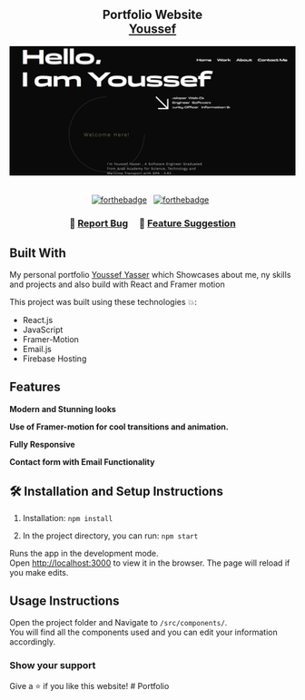 <h2 align="center">
  Portfolio Website<br/>
  <a href="https://abhirajmaid.ml" target="_blank">Youssef</a>
</h2>
<div align="center">
  <img alt="Demo" src="https://github.com/youssefyasser98/Portfolio/blob/main/Portfolio.png?raw=true" />
</div>

<br/>

<center>

[![forthebadge](https://forthebadge.com/images/badges/built-with-love.svg)](https://forthebadge.com) &nbsp;
[![forthebadge](https://forthebadge.com/images/badges/made-with-javascript.svg)](https://forthebadge.com) &nbsp;

</center>

<h3 align="center">
    🔹
    <a href="https://github.com/youssefyasser98/Portfolio/issues">Report Bug</a> &nbsp; &nbsp;
    🔹
    <a href="https://github.com/youssefyasser98/Portfolio/issues">Feature Suggestion</a>
</h3>

## Built With

My personal portfolio <a href="https://abhirajmaid.ml/" target="_blank">Youssef Yasser</a> which Showcases about me, ny skills and projects and also build with React and Framer motion<br/>

This project was built using these technologies 💥:

- React.js
- JavaScript
- Framer-Motion
- Email.js
- Firebase Hosting

## Features

**Modern and Stunning looks**

**Use of Framer-motion for cool transitions and animation.**

**Fully Responsive**

**Contact form with Email Functionality**

## 🛠 Installation and Setup Instructions

1. Installation: `npm install`

2. In the project directory, you can run: `npm start`

Runs the app in the development mode.\
Open [http://localhost:3000](http://localhost:3000) to view it in the browser.
The page will reload if you make edits.

## Usage Instructions

Open the project folder and Navigate to `/src/components/`. <br/>
You will find all the components used and you can edit your information accordingly.

### Show your support

Give a ⭐ if you like this website!
#   P o r t f o l i o 
 
 